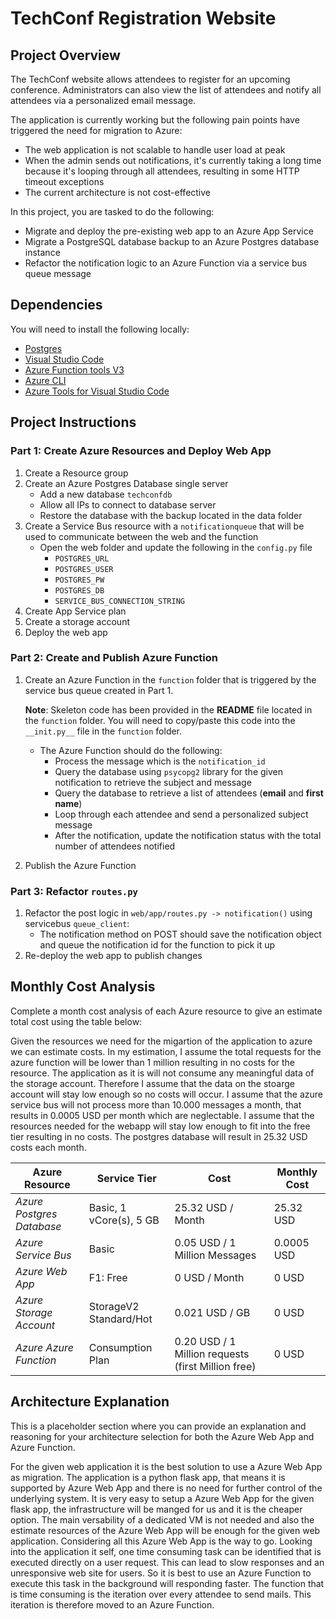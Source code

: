 # TechConf Registration Website

## Project Overview
The TechConf website allows attendees to register for an upcoming conference. Administrators can also view the list of attendees and notify all attendees via a personalized email message.

The application is currently working but the following pain points have triggered the need for migration to Azure:
 - The web application is not scalable to handle user load at peak
 - When the admin sends out notifications, it's currently taking a long time because it's looping through all attendees, resulting in some HTTP timeout exceptions
 - The current architecture is not cost-effective 

In this project, you are tasked to do the following:
- Migrate and deploy the pre-existing web app to an Azure App Service
- Migrate a PostgreSQL database backup to an Azure Postgres database instance
- Refactor the notification logic to an Azure Function via a service bus queue message

## Dependencies

You will need to install the following locally:
- [Postgres](https://www.postgresql.org/download/)
- [Visual Studio Code](https://code.visualstudio.com/download)
- [Azure Function tools V3](https://docs.microsoft.com/en-us/azure/azure-functions/functions-run-local?tabs=windows%2Ccsharp%2Cbash#install-the-azure-functions-core-tools)
- [Azure CLI](https://docs.microsoft.com/en-us/cli/azure/install-azure-cli?view=azure-cli-latest)
- [Azure Tools for Visual Studio Code](https://marketplace.visualstudio.com/items?itemName=ms-vscode.vscode-node-azure-pack)

## Project Instructions

### Part 1: Create Azure Resources and Deploy Web App
1. Create a Resource group
2. Create an Azure Postgres Database single server
   - Add a new database `techconfdb`
   - Allow all IPs to connect to database server
   - Restore the database with the backup located in the data folder
3. Create a Service Bus resource with a `notificationqueue` that will be used to communicate between the web and the function
   - Open the web folder and update the following in the `config.py` file
      - `POSTGRES_URL`
      - `POSTGRES_USER`
      - `POSTGRES_PW`
      - `POSTGRES_DB`
      - `SERVICE_BUS_CONNECTION_STRING`
4. Create App Service plan
5. Create a storage account
6. Deploy the web app

### Part 2: Create and Publish Azure Function
1. Create an Azure Function in the `function` folder that is triggered by the service bus queue created in Part 1.

      **Note**: Skeleton code has been provided in the **README** file located in the `function` folder. You will need to copy/paste this code into the `__init.py__` file in the `function` folder.
      - The Azure Function should do the following:
         - Process the message which is the `notification_id`
         - Query the database using `psycopg2` library for the given notification to retrieve the subject and message
         - Query the database to retrieve a list of attendees (**email** and **first name**)
         - Loop through each attendee and send a personalized subject message
         - After the notification, update the notification status with the total number of attendees notified
2. Publish the Azure Function

### Part 3: Refactor `routes.py`
1. Refactor the post logic in `web/app/routes.py -> notification()` using servicebus `queue_client`:
   - The notification method on POST should save the notification object and queue the notification id for the function to pick it up
2. Re-deploy the web app to publish changes

## Monthly Cost Analysis
Complete a month cost analysis of each Azure resource to give an estimate total cost using the table below:

Given the resources we need for the migartion of the application to azure we can estimate costs. In my estimation, I assume the total requests for the azure function will be lower than 1 million resulting in no costs for the resource. The application as it is will not consume any meaningful data of the storage account. Therefore I assume that the data on the stoarge account will stay low enough so no costs will occur. I assume that the azure service bus will not process more than 10.000 messages a month, that results in 0.0005 USD per month which are neglectable. I assume that the resources needed for the webapp will stay low enough to fit into the free tier resulting in no costs. The postgres database will result in 25.32 USD costs each month.

| Azure Resource | Service Tier | Cost | Monthly Cost |
| ------------ | ------------ | ------------ | ------------ |
| *Azure Postgres Database* | Basic, 1 vCore(s), 5 GB | 25.32 USD / Month                                  | 25.32 USD |
| *Azure Service Bus*       | Basic                   | 0.05 USD / 1 Million Messages                      | 0.0005 USD |
| *Azure Web App*           | F1: Free                | 0 USD / Month                                      | 0 USD |
| *Azure Storage Account*   | StorageV2 Standard/Hot  | 0.021 USD / GB                                     | 0 USD |
| *Azure Azure Function*    | Consumption Plan        | 0.20 USD / 1 Million requests (first Million free) | 0 USD |

## Architecture Explanation
This is a placeholder section where you can provide an explanation and reasoning for your architecture selection for both the Azure Web App and Azure Function.

For the given web application it is the best solution to use a Azure Web App as migration. The application is a python flask app, that means it is supported by Azure Web App and there is no need for further control of the underlying system.
It is very easy to setup a Azure Web App for the given flask app, the infrastructure will be manged for us and it is the cheaper option. The main versability of a dedicated VM is not needed and also the estimate resources of the Azure Web App will be enough for the given web application. Considering all this Azure Web App is the way to go.
Looking into the application it self, one time consuming task can be identified that is executed directly on a user request. This can lead to slow responses and an unresponsive web site for users. So it is best to use an Azure Function to execute this task in the background will responding faster. The function that is time consuming is the iteration over every attendee to send mails. This iteration is therefore moved to an Azure Function.
